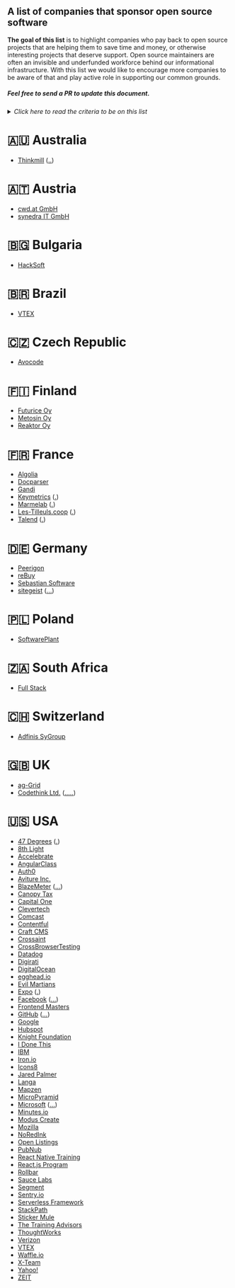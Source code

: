 ## A list of companies that sponsor open source software

**The goal of this list** is to highlight companies who pay back to open source projects that are helping them to save time and money, or otherwise interesting projects that deserve support. Open source maintainers are often an invisible and underfunded workforce behind our informational infrastructure. With this list we would like to encourage more companies to be aware of that and play active role in supporting our common grounds.

##### Feel free to send a PR to update this document.

<details>
<summary><em>Click here to read the criteria to be on this list</em></summary>
  <h3>Definitions</h3>
  <ul>
    <li>COMPANY: a legal entity made to generate profit.</li>
    <li>OPEN SOURCE PROJECT: any project under one of the licenses that comply with the open source definition as listed (and defined) on https://opensource.org/licenses</li>
    <li>THIRD-PARTY OPEN SOURCE PROJECT: an OPEN SOURCE PROJECT licensed under a different name to the COMPANY in question.</li>
    <li>SUPPORT (verb): to donate money to maintainers of an OPEN SOURCE PROJECT, or to allocate time for employees to contribute to OPEN SOURCE PROJECTS.</li>
  </ul>
  <h3>Criteria for inclusion</h3>
  <p>In order for an entry to be accepted into this list, the following criteria must be met</p>
  <ul>
    <li>Each entry is a COMPANY which systematically SUPPORTS some THIRD-PARTY OPEN SOURCE PROJECTS.</li>
    <li>Each entry should list the: (1) COMPANY name, (2) link(s) to blog post or page proving the support.</li>
  </ul>
</details> 

# 🇦🇺 Australia

- [Thinkmill](https://thinkmill.com.au/) ([.](https://github.com/styled-components/styled-components)[.](http://keystonejs.com/))

# 🇦🇹 Austria

- [cwd.at GmbH](https://cwd.at/)
- [synedra IT GmbH](https://opencollective.com/jfellner)

# 🇧🇬 Bulgaria

- [HackSoft](https://hacksoft.io/blog/on-supporting-open-source-the-first-steps/)

# 🇧🇷 Brazil

- [VTEX](https://opencollective.com/vtex)

# 🇨🇿 Czech Republic

- [Avocode](https://avocode.com/)

# 🇫🇮 Finland

- [Futurice Oy](https://spiceprogram.org/)
- [Metosin Oy](http://www.metosin.fi/en/metosin/)
- [Reaktor Oy](http://bluebirdjs.com/docs/getting-started.html)

# 🇫🇷 France

- [Algolia](https://opencollective.com/algolia)
- [Docparser](https://opencollective.com/docparser)
- [Gandi](https://www.gandi.net/supports)
- [Keymetrics](https://keymetrics.io/) ([.](http://pm2.keymetrics.io/))
- [Marmelab](https://marmelab.com/blog/) ([.](https://github.com/marmelab/admin-on-rest))
- [Les-Tilleuls.coop](https://les-tilleuls.coop/fr/blog) ([.](https://github.com/api-platform))
- [Talend](https://www.talend.com/) ([.](http://coders.talend.com))

# 🇩🇪 Germany

- [Peerigon](https://opencollective.com/peerigon)
- [reBuy](https://opencollective.com/rebuy)
- [Sebastian Software](https://opencollective.com/sebastiansoft)
- [sitegeist](https://sitegeist.de/) ([.](https://www.neos.io/events/neos-conference-hamburg-2017.html)[.](https://typo3.org/news/article/typo3-association-platinum-status-for-sitegeist/)[.](https://www.neos.io/contribute/donating-to-neos.html))

# 🇵🇱 Poland

- [SoftwarePlant](https://opencollective.com/softwareplant)

# 🇿🇦 South Africa

- [Full Stack](https://opencollective.com/fullstack)

# 🇨🇭 Switzerland

- [Adfinis SyGroup](https://www.adfinis-sygroup.ch/en/about/engagement.html)

# 🇬🇧 UK

- [ag-Grid](https://opencollective.com/ag-grid)
- [Codethink Ltd.](https://www.codethink.co.uk/) ([.](https://www.openhub.net/orgs/codethink)[.](https://www.genivi.org/genivi-members)[.](https://www.linuxfoundation.org/members/corporate)[.](http://stackalytics.com/?release=all&company=codethink&metric=commits)[.](http://baserock.org/))

# 🇺🇸 USA

- [47 Degrees](https://47deg.github.io) ([.](https://www.47deg.com/blog/ensime-sponsorship/))
- [8th Light](https://opencollective.com/8thlight)
- [Accelebrate](https://opencollective.com/accelebrate)
- [AngularClass](https://opencollective.com/angularclass)
- [Auth0](https://opencollective.com/auth0)
- [Aviture Inc.](https://opencollective.com/contact4)
- [BlazeMeter](https://www.blazemeter.com/) ([.](http://jmeter.apache.org/changes_history.html)[.](http://www.jmeter-plugins.org/)[.](https://wiki.jenkins.io/display/JENKINS/Performance+Plugin))
- [Canopy Tax](https://canopytax.github.io/post/systemjs-sponsorship/)
- [Capital One](https://opencollective.com/capitalone)
- [Clevertech](https://opencollective.com/michellemcfarland)
- [Comcast](http://innovationfund.comcast.com/)
- [Contentful](https://opencollective.com/contentful)
- [Craft CMS](https://opencollective.com/craftcms)
- [Crossaint](https://opencollective.com/croissant)
- [CrossBrowserTesting](https://opencollective.com/crossbrowsertesting)
- [Datadog](https://opencollective.com/datadog)
- [Digirati](https://opencollective.com/johnbaker)
- [DigitalOcean](https://opencollective.com/digitalocean)
- [egghead.io](https://opencollective.com/joelhooks)
- [Evil Martians](https://evilmartians.com/#oss)
- [Expo](https://blog.expo.io/putting-your-money-where-your-package-json-is-e34a35099a1b) ([.](https://www.patreon.com/expoio))
- [Facebook](https://code.facebook.com/projects/) ([.](https://www.linuxfoundation.org/members/corporate)[.](http://www.apache.org/foundation/thanks.html)[.](http://www.opencompute.org/about/membership-organizational-directory/))
- [Frontend Masters](https://opencollective.com/frontendmasters)
- [GitHub](https://fosster.herokuapp.com/) ([.](https://www.linuxfoundation.org/members/corporate)[.](https://www.freexian.com/en/services/debian-lts.html)[.](https://opencollective.com/github))
- [Google](https://opensource.google.com/community/affiliations/)
- [Hubspot](https://opencollective.com/hubspot)
- [Knight Foundation](https://opencollective.com/knightfdn)
- [I Done This](https://opencollective.com/idonethis)
- [IBM](http://www-03.ibm.com/press/us/en/pressrelease/41926.wss)
- [Iron.io](https://opencollective.com/getiron)
- [Icons8](https://icons8.com/icon)
- [Jared Palmer](https://opencollective.com/jaredpalmer)
- [Langa](https://opencollective.com/langa)
- [Mapzen](https://opencollective.com/mapzen)
- [MicroPyramid](https://opencollective.com/micropyramid)
- [Microsoft](https://opensource.microsoft.com/) ([.](http://www.apache.org/foundation/thanks.html)[.](https://www.linuxfoundation.org/members/corporate)[.](https://www.theverge.com/2016/9/15/12926288/microsoft-really-does-love-linux))
- [Minutes.io](https://opencollective.com/minutes_io)
- [Modus Create](https://opencollective.com/moduscreate)
- [Mozilla](https://www.mozilla.org/en-US/moss/)
- [NoRedInk](http://tech.noredink.com/post/136615783598/welcome-evan)
- [Open Listings](https://opencollective.com/openlistings)
- [PubNub](https://opencollective.com/pubnub)
- [React Native Training](https://opencollective.com/reactnativetraining)
- [React.js Program](https://opencollective.com/reactjsprogram)
- [Rollbar](https://opencollective.com/rollbar)
- [Sauce Labs](https://opencollective.com/saucelabs)
- [Segment](https://opencollective.com/segment)
- [Sentry.io](https://opencollective.com/sentry)
- [Serverless Framework](https://opencollective.com/goserverless)
- [StackPath](https://opencollective.com/stackpath)
- [Sticker Mule](https://opencollective.com/stickermule)
- [The Training Advisors](https://opencollective.com/thetrainingadvisors)
- [ThoughtWorks](https://www.thoughtworks.com/open-source)
- [Verizon](https://opencollective.com/verizon)
- [VTEX](https://opencollective.com/vtex)
- [Waffle.io](https://opencollective.com/waffleio)
- [X-Team](https://opencollective.com/xteam)
- [Yahoo!](https://opencollective.com/yahoo)
- [ZEIT](https://opencollective.com/zeit)

